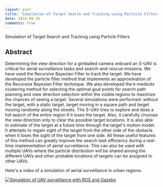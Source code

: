 ```yaml
---
layout: post
title: "Simulation of Target Search and Tracking using Particle Filters"
date: 2016-09-26
comments: true
---
```


Simulation of Target Search and Tracking using Particle Filters

## Abstract

Determining the view direction for a gimballed camera onboard an S-UAV is critical for aerial surveillance tasks and search-and-rescue missions. We have used the Recursive Bayesian Filter to track the target. We have developed the particle filter method that implements an approximation of the Recursive Bayesian Filter technique. We also developed the k-medoids clustering method for selecting the optimal goal points for search path planning and view direction selection within the visible regions to maximize the chances of seeing a target. Several simulations were performed: without the target, with a static target, target moving in a square path and target moving randomly along the streets. The S-UAV tries to explore and does a full search of the entire region if it loses the target. Also, it carefully chooses the view direction only to clear the possible target locations. It is also able to estimate of the target at a future time through the target's motion model. It attempts to regain sight of the target from the other side of the obstacle when it loses the sight of the target from one side. All these useful features of this method can greatly improve the search task efficiency during a real-time implementation of aerial surveillance. This can also be used with multiple UAVs where the particle distribution will be shared among the different UAVs and other probable locations of targets can be assigned to other UAVs.

Here's a video of a simulation of aerial surveillance in urban regions.

[![Simulation of UAV surveillance with ROS and Gazebo](http://img.youtube.com/vi/3aeWXLxOzbw/0.jpg)](https://youtu.be/3aeWXLxOzbw "Simulation of Target Search and Tracking using Particle Filters")    



